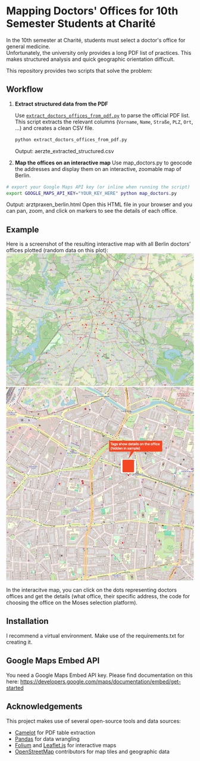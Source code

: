 # Mapping Doctors' Offices for 10th Semester Students at Charité

In the 10th semester at Charité, students must select a doctor's office for general medicine.  
Unfortunately, the university only provides a long PDF list of practices. This makes structured analysis and quick geographic orientation difficult.

This repository provides two scripts that solve the problem:

## Workflow

1. **Extract structured data from the PDF**

   Use [`extract_doctors_offices_from_pdf.py`](extract_doctors_offices_from_pdf.py) to parse the official PDF list.  
   This script extracts the relevant columns (`Vorname`, `Name`, `Straße`, `PLZ`, `Ort`, …) and creates a clean CSV file.

   ```bash
   python extract_doctors_offices_from_pdf.py
   ```
   Output: aerzte_extracted_structured.csv

2. **Map the offices on an interactive map**
Use map_doctors.py to geocode the addresses and display them on an interactive, zoomable map of Berlin.
```bash
# export your Google Maps API key (or inline when running the script)
export GOOGLE_MAPS_API_KEY="YOUR_KEY_HERE" python map_doctors.py
```
Output: arztpraxen_berlin.html
Open this HTML file in your browser and you can pan, zoom, and click on markers to see the details of each office.

## Example

Here is a screenshot of the resulting interactive map with all Berlin doctors’ offices plotted
(random data on this plot):
![Example screenshot of interactive Berlin map](media/sample_map_of_office_mapping.jpeg)
![Example screenshot of interactive Berlin map](media/zoom_example_showing_details.jpeg)


In the interacitve map, you can click on the dots representing doctors offices and get the details
(what office, their specific address, the code for choosing the office on the Moses selection
platform).



## Installation
I recommend a virtual environment. Make use of the requirements.txt for creating it.

## Google Maps Embed API
You need a Google Maps Embed API key. Please find documentation on this here: https://developers.google.com/maps/documentation/embed/get-started

## Acknowledgements

This project makes use of several open-source tools and data sources:

- [Camelot](https://camelot-py.readthedocs.io) for PDF table extraction  
- [Pandas](https://pandas.pydata.org/) for data wrangling  
- [Folium](https://python-visualization.github.io/folium/) and [Leaflet.js](https://leafletjs.com/) for interactive maps  
- [OpenStreetMap](https://www.openstreetmap.org/) contributors for map tiles and geographic data  


